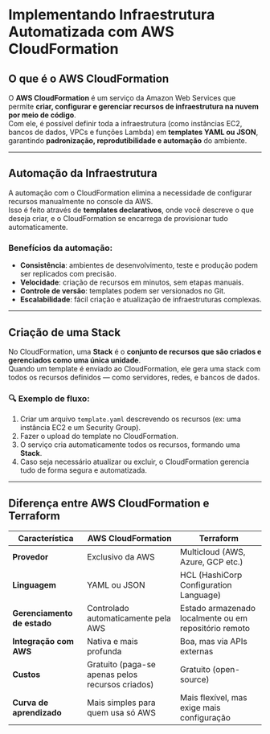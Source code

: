 # Implementando Infraestrutura Automatizada com AWS CloudFormation

##  O que é o AWS CloudFormation

O **AWS CloudFormation** é um serviço da Amazon Web Services que permite **criar, configurar e gerenciar recursos de infraestrutura na nuvem por meio de código**.  
Com ele, é possível definir toda a infraestrutura (como instâncias EC2, bancos de dados, VPCs e funções Lambda) em **templates YAML ou JSON**, garantindo **padronização, reprodutibilidade e automação** do ambiente.

---

##  Automação da Infraestrutura

A automação com o CloudFormation elimina a necessidade de configurar recursos manualmente no console da AWS.  
Isso é feito através de **templates declarativos**, onde você descreve o que deseja criar, e o CloudFormation se encarrega de provisionar tudo automaticamente.  

###  Benefícios da automação:
- **Consistência**: ambientes de desenvolvimento, teste e produção podem ser replicados com precisão.  
- **Velocidade**: criação de recursos em minutos, sem etapas manuais.  
- **Controle de versão**: templates podem ser versionados no Git.  
- **Escalabilidade**: fácil criação e atualização de infraestruturas complexas.  

---

##  Criação de uma Stack

No CloudFormation, uma **Stack** é o **conjunto de recursos que são criados e gerenciados como uma única unidade**.  
Quando um template é enviado ao CloudFormation, ele gera uma stack com todos os recursos definidos — como servidores, redes, e bancos de dados.  

### 🔍 Exemplo de fluxo:
1. Criar um arquivo `template.yaml` descrevendo os recursos (ex: uma instância EC2 e um Security Group).  
2. Fazer o upload do template no CloudFormation.  
3. O serviço cria automaticamente todos os recursos, formando uma **Stack**.  
4. Caso seja necessário atualizar ou excluir, o CloudFormation gerencia tudo de forma segura e automatizada.  

---

##  Diferença entre AWS CloudFormation e Terraform

| Característica | **AWS CloudFormation** | **Terraform** |
|----------------|------------------------|----------------|
| **Provedor** | Exclusivo da AWS | Multicloud (AWS, Azure, GCP etc.) |
| **Linguagem** | YAML ou JSON | HCL (HashiCorp Configuration Language) |
| **Gerenciamento de estado** | Controlado automaticamente pela AWS | Estado armazenado localmente ou em repositório remoto |
| **Integração com AWS** | Nativa e mais profunda | Boa, mas via APIs externas |
| **Custos** | Gratuito (paga-se apenas pelos recursos criados) | Gratuito (open-source) |
| **Curva de aprendizado** | Mais simples para quem usa só AWS | Mais flexível, mas exige mais configuração |


 
